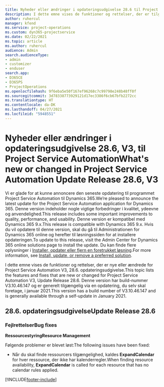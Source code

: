 ```yaml
---
title: Nyheder eller ændringer i opdateringsudgivelse 28.6 til Project Service Automation hotfix V3
description: I dette emne vises de funktioner og rettelser, der er tilgængelige i Project Service Automation, opdateringsudgivelse 28.6 hotfix, V3.
author: ruhercul
manager: kfend
ms.service: project-operations
ms.custom: dyn365-projectservice
ms.date: 02/22/2021
ms.topic: article
ms.author: ruhercul
audience: Admin
search.audienceType:
- admin
- customizer
- enduser
search.app:
- D365CE
- D365PS
- ProjectOperations
ms.openlocfilehash: 9f6eba5e50f167ef96268c7c99798e248b48ff0f
ms.sourcegitcommit: 3d78338773929121d17ec3386f6cb67bfb2272cc
ms.translationtype: HT
ms.contentlocale: da-DK
ms.lasthandoff: 04/27/2021
ms.locfileid: "5948551"
---
```

# <a name="whats-new-or-changed-in-project-service-automation-update-release-286-v3"></a><span data-ttu-id="f84bf-103">Nyheder eller ændringer i opdateringsudgivelse 28.6, V3, til Project Service Automation</span><span class="sxs-lookup"><span data-stu-id="f84bf-103">What's new or changed in Project Service Automation Update Release 28.6, V3</span></span>

<span data-ttu-id="f84bf-104">Vi er glade for at kunne annoncere den seneste opdatering til programmet Project Service Automation til Dynamics 365.</span><span class="sxs-lookup"><span data-stu-id="f84bf-104">We’re pleased to announce the latest update for the Project Service Automation application for Dynamics 365.</span></span> <span data-ttu-id="f84bf-105">Denne version indeholder nogle vigtige forbedringer i kvalitet, ydeevne og anvendelighed.</span><span class="sxs-lookup"><span data-stu-id="f84bf-105">This release includes some important improvements to quality, performance, and usability.</span></span> <span data-ttu-id="f84bf-106">Denne version er kompatibel med Dynamics 365 9.x.</span><span class="sxs-lookup"><span data-stu-id="f84bf-106">This release is compatible with Dynamics 365 9.x.</span></span> <span data-ttu-id="f84bf-107">Hvis du vil opdatere til denne version, skal du gå til Administrationen for Dynamics 365 online og herefter til løsningssiden for at installere opdateringen.</span><span class="sxs-lookup"><span data-stu-id="f84bf-107">To update to this release, visit the Admin Center for Dynamics 365 online solutions page to install the update.</span></span> <span data-ttu-id="f84bf-108">Du kan finde flere oplysninger i [Installer, opdater eller fjern en foretrukket løsning](/power-platform/admin/install-remove-preferred-solution).</span><span class="sxs-lookup"><span data-stu-id="f84bf-108">For more information, see [Install, update, or remove a preferred solution](/power-platform/admin/install-remove-preferred-solution).</span></span>

<span data-ttu-id="f84bf-109">I dette emne vises de funktioner og rettelser, der er nye eller ændrede for Project Service Automation V3, 28.6. opdateringsudgivelse.</span><span class="sxs-lookup"><span data-stu-id="f84bf-109">This topic lists the features and fixes that are new or changed for Project Service Automation V3, Update Release 28.6.</span></span> <span data-ttu-id="f84bf-110">Denne version har build-nummer V3.10.46.147 og er generelt tilgængelig via en opdatering, du selv skal foretage, i januar 2021.</span><span class="sxs-lookup"><span data-stu-id="f84bf-110">This version has a build number of V3.10.46.147 and is generally available through a self-update in January 2021.</span></span>

## <a name="update-release-286"></a><span data-ttu-id="f84bf-111">28.6. opdateringsudgivelse</span><span class="sxs-lookup"><span data-stu-id="f84bf-111">Update Release 28.6</span></span>

### <a name="bug-fixes"></a><span data-ttu-id="f84bf-112">Fejlrettelser</span><span class="sxs-lookup"><span data-stu-id="f84bf-112">Bug fixes</span></span>


<span data-ttu-id="f84bf-113">**Ressourcestyring**</span><span class="sxs-lookup"><span data-stu-id="f84bf-113">**Resource Management**</span></span>

<span data-ttu-id="f84bf-114">Følgende problemer er blevet løst:</span><span class="sxs-lookup"><span data-stu-id="f84bf-114">The following issues have been fixed:</span></span>

- <span data-ttu-id="f84bf-115">Når du skal finde ressourcers tilgængelighed, kaldes **ExpandCalendar** for hver ressource, der ikke har kalenderregler.</span><span class="sxs-lookup"><span data-stu-id="f84bf-115">When finding resource availability, **ExpandCalendar** is called for each resource that has no calendar rules applied.</span></span>


[!INCLUDE[footer-include](../includes/footer-banner.md)]
